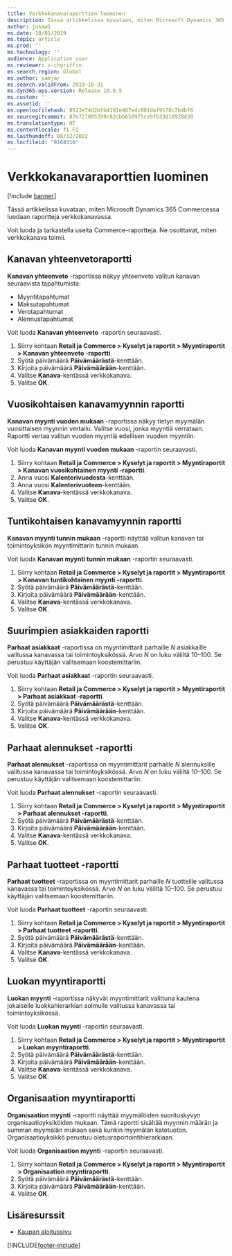 ```yaml
---
title: Verkkokanavaraporttien luominen
description: Tässä artikkelissa kuvataan, miten Microsoft Dynamics 365 Commercessa luodaan raportteja verkkokanavassa.
author: josaw1
ms.date: 10/01/2019
ms.topic: article
ms.prod: ''
ms.technology: ''
audience: Application user
ms.reviewer: v-chgriffin
ms.search.region: Global
ms.author: samjar
ms.search.validFrom: 2019-10-31
ms.dyn365.ops.version: Release 10.0.5
ms.custom: ''
ms.assetid: ''
ms.openlocfilehash: 0523e74d2bfb4191e467edc001daf9178c7b4bf6
ms.sourcegitcommit: 87e727005399c82cbb6509f5ce9fb33d18928d30
ms.translationtype: HT
ms.contentlocale: fi-FI
ms.lasthandoff: 08/12/2022
ms.locfileid: "9268316"
---
```

# <a name="generate-online-channel-reports"></a>Verkkokanavaraporttien luominen

[!include [banner](includes/banner.md)]

Tässä artikkelissa kuvataan, miten Microsoft Dynamics 365 Commercessa luodaan raportteja verkkokanavassa.

Voit luoda ja tarkastella useita Commerce-raportteja. Ne osoittavat, miten verkkokanava toimii.

## <a name="channel-summary-report"></a>Kanavan yhteenvetoraportti

**Kanavan yhteenveto** -raportissa näkyy yhteenveto valitun kanavan seuraavista tapahtumista:

- Myyntitapahtumat
- Maksutapahtumat
- Verotapahtumat
- Alennustapahtumat

Voit luoda **Kanavan yhteenveto** -raportin seuraavasti.

1. Siirry kohtaan **Retail ja Commerce \> Kyselyt ja raportit \> Myyntiraportit \> Kanavan yhteenveto -raportti**.
1. Syötä päivämäärä **Päivämäärästä**-kenttään.
1. Kirjoita päivämäärä **Päivämäärään**-kenttään.
1. Valitse **Kanava**-kentässä verkkokanava.
1. Valitse **OK**.
 
## <a name="channel-sales-by-year-report"></a>Vuosikohtaisen kanavamyynnin raportti 

**Kanavan myynti vuoden mukaan** -raportissa näkyy tietyn myymälän vuosittaisen myynnin vertailu. Valitse vuosi, jonka myyntiä verrataan. Raportti vertaa valitun vuoden myyntiä edellisen vuoden myyntiin.

Voit luoda **Kanavan myynti vuoden mukaan** -raportin seuraavasti.

1. Siirry kohtaan **Retail ja Commerce \> Kyselyt ja raportit \> Myyntiraportit \> Kanavan vuosikohtainen myynti -raportti**.
1. Anna vuosi **Kalenterivuodesta**-kenttään.
1. Anna vuosi **Kalenterivuoteen**-kenttään.
1. Valitse **Kanava**-kentässä verkkokanava.
1. Valitse **OK**.

## <a name="channel-sales-by-hour-report"></a>Tuntikohtaisen kanavamyynnin raportti

**Kanavan myynti tunnin mukaan** -raportti näyttää valitun kanavan tai toimintoyksikön myyntimittarin tunnin mukaan.

Voit luoda **Kanavan myynti tunnin mukaan** -raportin seuraavasti.

1. Siirry kohtaan **Retail ja Commerce \> Kyselyt ja raportit \> Myyntiraportit \> Kanavan tuntikohtainen myynti -raportti**.
1. Syötä päivämäärä **Päivämäärästä**-kenttään.
1. Kirjoita päivämäärä **Päivämäärään**-kenttään.
1. Valitse **Kanava**-kentässä verkkokanava.
1. Valitse **OK**.

## <a name="top-customers-report"></a>Suurimpien asiakkaiden raportti

**Parhaat asiakkaat** -raportissa on myyntimittarit parhaille *N* asiakkaille valitussa kanavassa tai toimintoyksikössä. Arvo *N* on luku väliltä 10–100. Se perustuu käyttäjän valitsemaan koostemittariin.

Voit luoda **Parhaat asiakkaat** -raportin seuraavasti.

1. Siirry kohtaan **Retail ja Commerce \> Kyselyt ja raportit \> Myyntiraportit \> Parhaat asiakkaat -raportti**.
1. Syötä päivämäärä **Päivämäärästä**-kenttään.
1. Kirjoita päivämäärä **Päivämäärään**-kenttään.
1. Valitse **Kanava**-kentässä verkkokanava.
1. Valitse **OK**.

## <a name="top-discounts-report"></a>Parhaat alennukset -raportti

**Parhaat alennukset** -raportissa on myyntimittarit parhaille *N* alennuksille valitussa kanavassa tai toimintoyksikössä. Arvo *N* on luku väliltä 10–100. Se perustuu käyttäjän valitsemaan koostemittariin.

Voit luoda **Parhaat alennukset** -raportin seuraavasti.

1. Siirry kohtaan **Retail ja Commerce \> Kyselyt ja raportit \> Myyntiraportit \> Parhaat alennukset -raportti**.
1. Syötä päivämäärä **Päivämäärästä**-kenttään.
1. Kirjoita päivämäärä **Päivämäärään**-kenttään.
1. Valitse **Kanava**-kentässä verkkokanava.
1. Valitse **OK**.

## <a name="top-products-report"></a>Parhaat tuotteet -raportti

**Parhaat tuotteet** -raportissa on myyntimittarit parhaille *N* tuotteille valitussa kanavassa tai toimintoyksikössä. Arvo *N* on luku väliltä 10–100. Se perustuu käyttäjän valitsemaan koostemittariin.

Voit luoda **Parhaat tuotteet** -raportin seuraavasti.

1. Siirry kohtaan **Retail ja Commerce \> Kyselyt ja raportit \> Myyntiraportit \> Parhaat tuotteet -raportti**.
1. Syötä päivämäärä **Päivämäärästä**-kenttään.
1. Kirjoita päivämäärä **Päivämäärään**-kenttään.
1. Valitse **Kanava**-kentässä verkkokanava.
1. Valitse **OK**.

## <a name="category-sales-report"></a>Luokan myyntiraportti

**Luokan myynti** -raportissa näkyvät myyntimittarit valittuna kautena jokaiselle luokkahierarkian solmulle valitussa kanavassa tai toimintoyksikössä.

Voit luoda **Luokan myynti** -raportin seuraavasti.

1. Siirry kohtaan **Retail ja Commerce \> Kyselyt ja raportit \> Myyntiraportit \> Luokan myyntiraportti**.
1. Syötä päivämäärä **Päivämäärästä**-kenttään.
1. Kirjoita päivämäärä **Päivämäärään**-kenttään.
1. Valitse **Kanava**-kentässä verkkokanava.
1. Valitse **OK**.

## <a name="organization-sales-report"></a>Organisaation myyntiraportti

**Organisaation myynti** -raportti näyttää myymälöiden suorituskyvyn organisaatioyksiköiden mukaan. Tämä raportti sisältää myynnin määrän ja summan myymälän mukaan sekä kunkin myymälän katetuoton. Organisaatioyksikkö perustuu oletusraportointihierarkiaan.

Voit luoda **Organisaation myynti** -raportin seuraavasti.

1. Siirry kohtaan **Retail ja Commerce \> Kyselyt ja raportit \> Myyntiraportit \> Organisaation myyntiraportti**.
1. Syötä päivämäärä **Päivämäärästä**-kenttään.
1. Kirjoita päivämäärä **Päivämäärään**-kenttään.
1. Valitse **OK**.

## <a name="additional-resources"></a>Lisäresurssit

- [Kaupan aloitussivu](./index.md)


[!INCLUDE[footer-include](../includes/footer-banner.md)]
